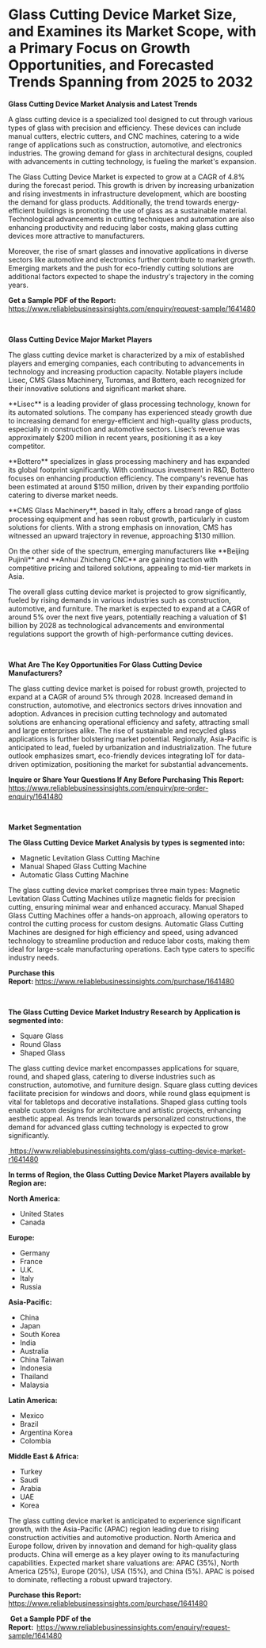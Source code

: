 <p><h1>Glass Cutting Device Market Size, and Examines its Market Scope, with a Primary Focus on Growth Opportunities, and Forecasted Trends Spanning from 2025 to 2032</h1></p><p><strong>Glass Cutting Device Market Analysis and Latest Trends</strong></p>
<p><p>A glass cutting device is a specialized tool designed to cut through various types of glass with precision and efficiency. These devices can include manual cutters, electric cutters, and CNC machines, catering to a wide range of applications such as construction, automotive, and electronics industries. The growing demand for glass in architectural designs, coupled with advancements in cutting technology, is fueling the market's expansion.</p><p>The Glass Cutting Device Market is expected to grow at a CAGR of 4.8% during the forecast period. This growth is driven by increasing urbanization and rising investments in infrastructure development, which are boosting the demand for glass products. Additionally, the trend towards energy-efficient buildings is promoting the use of glass as a sustainable material. Technological advancements in cutting techniques and automation are also enhancing productivity and reducing labor costs, making glass cutting devices more attractive to manufacturers.</p><p>Moreover, the rise of smart glasses and innovative applications in diverse sectors like automotive and electronics further contribute to market growth. Emerging markets and the push for eco-friendly cutting solutions are additional factors expected to shape the industry's trajectory in the coming years.</p></p>
<p><strong>Get a Sample PDF of the Report:&nbsp;</strong> <a href="https://www.reliablebusinessinsights.com/enquiry/request-sample/1641480?utm_campaign=57&utm_medium=2&utm_source=Github&utm_content=ia&utm_term=16042025&utm_id=glass-cutting-device">https://www.reliablebusinessinsights.com/enquiry/request-sample/1641480</a></p>
<p>&nbsp;</p>
<p><strong>Glass Cutting Device Major Market Players</strong></p>
<p><p>The glass cutting device market is characterized by a mix of established players and emerging companies, each contributing to advancements in technology and increasing production capacity. Notable players include Lisec, CMS Glass Machinery, Turomas, and Bottero, each recognized for their innovative solutions and significant market share.</p><p>**Lisec** is a leading provider of glass processing technology, known for its automated solutions. The company has experienced steady growth due to increasing demand for energy-efficient and high-quality glass products, especially in construction and automotive sectors. Lisec’s revenue was approximately $200 million in recent years, positioning it as a key competitor.</p><p>**Bottero** specializes in glass processing machinery and has expanded its global footprint significantly. With continuous investment in R&D, Bottero focuses on enhancing production efficiency. The company's revenue has been estimated at around $150 million, driven by their expanding portfolio catering to diverse market needs.</p><p>**CMS Glass Machinery**, based in Italy, offers a broad range of glass processing equipment and has seen robust growth, particularly in custom solutions for clients. With a strong emphasis on innovation, CMS has witnessed an upward trajectory in revenue, approaching $130 million.</p><p>On the other side of the spectrum, emerging manufacturers like **Beijing Pujinli** and **Anhui Zhicheng CNC** are gaining traction with competitive pricing and tailored solutions, appealing to mid-tier markets in Asia.</p><p>The overall glass cutting device market is projected to grow significantly, fueled by rising demands in various industries such as construction, automotive, and furniture. The market is expected to expand at a CAGR of around 5% over the next five years, potentially reaching a valuation of $1 billion by 2028 as technological advancements and environmental regulations support the growth of high-performance cutting devices.</p></p>
<p>&nbsp;</p>
<p><strong>What Are The Key Opportunities For Glass Cutting Device Manufacturers?</strong></p>
<p><p>The glass cutting device market is poised for robust growth, projected to expand at a CAGR of around 5% through 2028. Increased demand in construction, automotive, and electronics sectors drives innovation and adoption. Advances in precision cutting technology and automated solutions are enhancing operational efficiency and safety, attracting small and large enterprises alike. The rise of sustainable and recycled glass applications is further bolstering market potential. Regionally, Asia-Pacific is anticipated to lead, fueled by urbanization and industrialization. The future outlook emphasizes smart, eco-friendly devices integrating IoT for data-driven optimization, positioning the market for substantial advancements.</p></p>
<p><strong>Inquire or Share Your Questions If Any Before Purchasing This Report:</strong> <a href="https://www.reliablebusinessinsights.com/enquiry/pre-order-enquiry/1641480?utm_campaign=57&utm_medium=2&utm_source=Github&utm_content=ia&utm_term=16042025&utm_id=glass-cutting-device">https://www.reliablebusinessinsights.com/enquiry/pre-order-enquiry/1641480</a></p>
<p>&nbsp;</p>
<p><strong>Market Segmentation</strong></p>
<p><strong>The Glass Cutting Device Market Analysis by types is segmented into:</strong></p>
<p><ul><li>Magnetic Levitation Glass Cutting Machine</li><li>Manual Shaped Glass Cutting Machine</li><li>Automatic Glass Cutting Machine</li></ul></p>
<p><p>The glass cutting device market comprises three main types: Magnetic Levitation Glass Cutting Machines utilize magnetic fields for precision cutting, ensuring minimal wear and enhanced accuracy. Manual Shaped Glass Cutting Machines offer a hands-on approach, allowing operators to control the cutting process for custom designs. Automatic Glass Cutting Machines are designed for high efficiency and speed, using advanced technology to streamline production and reduce labor costs, making them ideal for large-scale manufacturing operations. Each type caters to specific industry needs.</p></p>
<p><strong>Purchase this Report:&nbsp;</strong><a href="https://www.reliablebusinessinsights.com/purchase/1641480?utm_campaign=57&utm_medium=2&utm_source=Github&utm_content=ia&utm_term=16042025&utm_id=glass-cutting-device">https://www.reliablebusinessinsights.com/purchase/1641480</a></p>
<p>&nbsp;</p>
<p><strong>The Glass Cutting Device Market Industry Research by Application is segmented into:</strong></p>
<p><ul><li>Square Glass</li><li>Round Glass</li><li>Shaped Glass</li></ul></p>
<p><p>The glass cutting device market encompasses applications for square, round, and shaped glass, catering to diverse industries such as construction, automotive, and furniture design. Square glass cutting devices facilitate precision for windows and doors, while round glass equipment is vital for tabletops and decorative installations. Shaped glass cutting tools enable custom designs for architecture and artistic projects, enhancing aesthetic appeal. As trends lean towards personalized constructions, the demand for advanced glass cutting technology is expected to grow significantly.</p></p>
<p><a href="https://www.reliablebusinessinsights.com/glass-cutting-device-market-r1641480?utm_campaign=57&utm_medium=2&utm_source=Github&utm_content=ia&utm_term=16042025&utm_id=glass-cutting-device">&nbsp;https://www.reliablebusinessinsights.com/glass-cutting-device-market-r1641480</a></p>
<p><strong>In terms of Region, the Glass Cutting Device Market Players available by Region are:</strong></p>
<p>
    <p> <strong> North America: </strong>
        <ul>
            <li>United States</li>
            <li>Canada</li>
        </ul>
        </p> 
    <p> <strong> Europe: </strong>
        <ul>
            <li>Germany</li>
            <li>France</li>
            <li>U.K.</li>
            <li>Italy</li>
            <li>Russia</li>
        </ul>
        </p> 
    <p> <strong> Asia-Pacific: </strong>
        <ul>
            <li>China</li>
            <li>Japan</li>
            <li>South Korea</li>
            <li>India</li>
            <li>Australia</li>
            <li>China Taiwan</li>
            <li>Indonesia</li>
            <li>Thailand</li>
            <li>Malaysia</li>
        </ul>
        </p> 
    <p> <strong> Latin America: </strong>
        <ul>
            <li>Mexico</li>
            <li>Brazil</li>
            <li>Argentina Korea</li>
            <li>Colombia</li>
        </ul>
        </p> 
    <p> <strong> Middle East & Africa: </strong>
        <ul>
            <li>Turkey</li>
            <li>Saudi</li>
            <li>Arabia</li>
            <li>UAE</li>
            <li>Korea</li>
        </ul>
    </p>
    </p>
<p><p>The glass cutting device market is anticipated to experience significant growth, with the Asia-Pacific (APAC) region leading due to rising construction activities and automotive production. North America and Europe follow, driven by innovation and demand for high-quality glass products. China will emerge as a key player owing to its manufacturing capabilities. Expected market share valuations are: APAC (35%), North America (25%), Europe (20%), USA (15%), and China (5%). APAC is poised to dominate, reflecting a robust upward trajectory.</p></p>
<p><strong>Purchase this Report: </strong><a href="https://www.reliablebusinessinsights.com/purchase/1641480?utm_campaign=57&utm_medium=2&utm_source=Github&utm_content=ia&utm_term=16042025&utm_id=glass-cutting-device">https://www.reliablebusinessinsights.com/purchase/1641480</a></p>
<p>&nbsp;<strong>Get a Sample PDF of the Report:&nbsp;&nbsp;</strong><a href="https://www.reliablebusinessinsights.com/enquiry/request-sample/1641480?utm_campaign=57&utm_medium=2&utm_source=Github&utm_content=ia&utm_term=16042025&utm_id=glass-cutting-device">https://www.reliablebusinessinsights.com/enquiry/request-sample/1641480</a></p>
<p><strong></strong></p>
<p><p></p><p></p><p></p></p>